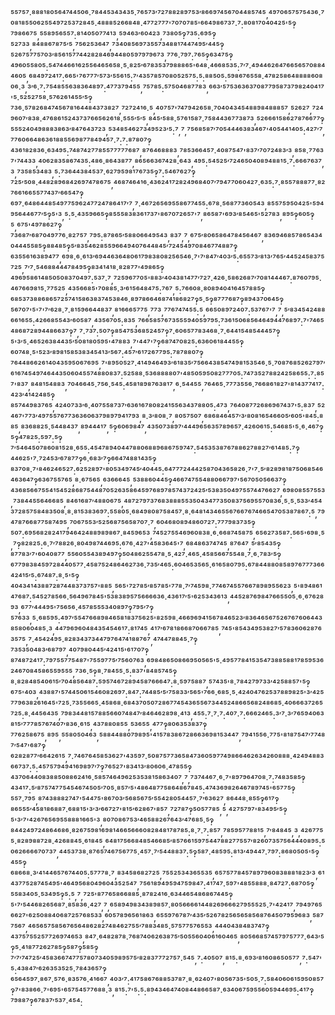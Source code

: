 ⁵⁵⁷⁵⁷·⁸⁸⁸¹⁸⁰⁵⁶⁴⁷⁴⁴⁵⁰⁶·⁷⁸⁴⁴⁵³⁴³⁴³⁵·⁷⁶⁵⁷³′⁷²⁷⁸⁸²⁸⁹⁷⁵³′⁸⁶⁶⁹⁷⁴⁵⁶⁷⁰⁴⁴⁸⁵⁷⁴⁵,⁴⁹⁷⁰⁶⁵⁷⁵⁷⁵⁴³⁶·⁷⁰⁸¹⁸⁵⁵⁰⁶²⁵⁵⁴⁹⁷²⁵³⁷²⁸⁴⁵·⁴⁸⁸⁸⁵²⁶⁶⁸⁴⁸·⁴⁷⁷²⁷⁷⁷'⁷⁰⁷⁰⁷⁸⁵'⁶⁶⁴⁹⁸⁶⁷³⁷·⁷:⁸⁰⁸¹⁷⁰⁴⁰⁴²⁵'⁵‽⁷⁹⁸⁶⁶⁷⁵,⁵⁵⁸⁹⁵⁶⁵⁵⁷:⁸¹⁴⁰⁵⁰⁷⁷⁴¹³,⁵⁹⁴⁶³′⁶⁰⁴²³,⁷³⁸⁰⁵‽⁷³⁵:⁶⁹⁵‽⁵²⁷³³,⁸⁴⁸⁸⁶⁷⁸⁷⁵′⁵,⁷⁵⁶²⁵³⁶⁴⁷,⁷³⁴⁰⁸⁵⁶⁹⁷³⁵⁵⁷³⁴⁸⁸¹⁷⁴⁴⁷⁴⁹⁵′⁴⁴⁵‽⁵²⁶⁷⁵⁷⁷⁵⁷⁰³′⁸⁵⁶¹⁵⁷⁷⁴⁴²⁸²⁸⁴⁶⁹⁴⁴⁸⁰⁵⁹⁷⁹⁷⁹⁶⁷³,⁷⁷⁶·⁷⁹⁷:⁷⁶⁵‽⁶³⁴⁷⁵‽⁴⁹⁶⁰⁵⁵⁸⁰⁵:⁵⁴⁷⁴⁴⁶⁶¹⁶²⁵⁵⁶⁴⁶⁵⁶⁵⁸·⁵·⁸²⁵′⁶⁷⁸³⁵³⁷⁹⁸⁸⁸⁶⁵'⁶⁴⁸·⁴⁶⁶⁸⁵³⁵:⁷′⁷·⁴⁹⁴⁴⁶²⁶⁴⁷⁶⁶⁵⁶⁵⁷⁰⁸⁸⁴⁴⁶⁰⁵,⁶⁸⁴⁹⁷²⁴¹⁷:⁶⁶⁵'⁷⁶⁷⁷⁷′⁵⁷³′⁵⁵⁶¹⁵:⁷′⁴³⁵⁷⁸⁵⁷⁰⁸⁰⁵²⁵⁷⁵:⁵:⁸⁸⁵⁰⁵:⁵⁹⁸⁶⁷⁶⁵⁵⁸·⁴⁷⁸²⁵⁸⁶⁴⁸⁸⁸⁸⁶⁰⁸⁰⁶·³,³′⁶·⁷:⁷⁵⁴⁸⁵⁵⁶³⁸³⁶⁴⁸⁹⁷:⁴⁷⁷³⁷⁹⁴⁵⁵,⁷⁵⁷⁸⁵:⁵⁷⁵⁰⁴⁶⁸⁷⁷⁸³,⁶⁶³′⁵⁷⁵³⁶³⁶³⁷⁰⁸⁷⁷⁹⁵⁸⁷³⁷⁹⁸²⁴⁰⁴¹⁷'⁵·⁵²⁵²⁷⁵⁸·⁵⁷⁶²⁶¹⁴⁵⁵′⁵‽⁷³⁶·⁵⁷⁸²⁶⁸⁴⁷⁴⁵⁶⁷⁸¹⁶⁴⁴⁸⁴³⁷³⁸²⁷,⁷²⁷²⁴¹⁶·⁵,⁴⁰⁷⁵⁷'⁷⁴⁷⁹⁴²⁶⁵⁸·⁷⁰⁴⁰⁴³⁴⁵⁴⁸⁸⁹⁸⁴⁸⁸⁸⁵⁷,⁵²⁶²⁷,⁷²⁴⁹⁶⁰⁷′⁸³⁸·⁴⁷⁶⁸⁶¹⁵²⁴³⁷³⁷⁶⁶⁵⁶²⁶¹⁸·⁵⁵⁵′⁵′⁵,⁸⁴⁵′⁵⁸⁸·⁵⁷⁶¹⁵⁸⁷·⁷⁵⁸⁴⁴³⁶⁷⁷³⁸⁷³,⁵²⁶⁶⁶¹⁵⁸⁶²⁷⁸⁷⁶⁶⁷⁷‽⁵⁵⁵²⁴⁰⁴⁹⁸⁸⁸³⁸⁶³′⁸⁴⁷⁶⁴³⁷²³,⁵³⁴⁸⁵⁴⁶²⁷³⁴⁹⁵²³′⁵:⁷,⁷,⁷⁵⁶⁸⁵⁸⁷′⁷⁰⁵⁴⁴⁴⁶³⁸³⁴⁶⁷'⁴⁰⁵⁴⁴¹⁴⁰⁵:⁴²⁷′⁷,⁷⁷⁶⁰⁶⁶⁴⁸⁶³⁶¹⁸⁸⁵⁵⁶⁹⁸⁷⁷⁸⁴⁹⁴⁵⁷·⁷:⁷:⁸⁷⁸⁰⁷‽⁴³⁶¹⁸²⁸³⁶·⁶³⁴⁹⁵:⁷⁴⁸⁷⁴²⁷⁷⁸⁵⁵⁷⁷⁷⁷⁷⁶⁸⁷,⁸⁷⁶⁴⁶⁸⁸⁸³,⁷⁸⁵³⁶⁶⁴⁵⁷·⁴⁰⁸⁷⁵⁴⁷'⁸³⁷′⁷⁰⁷²⁴⁸³′³,⁸⁵⁸·⁷⁷⁶³⁷'⁷⁴⁴³³,⁴⁰⁶²⁸³⁵⁸⁶⁷⁴³⁵:⁴⁸⁶·⁸⁶⁴³⁸⁷⁷,⁸⁶⁵⁶⁶³⁶⁷⁴²⁸·⁶⁴³,⁴⁹⁵:⁵⁴⁵²⁵′⁷²⁴⁶⁵⁰⁴⁰⁸⁹⁴⁸⁸¹⁵·⁷:⁶⁶⁶⁷⁶³⁷,³,⁷³⁵⁸⁵³⁴⁸³,⁵:⁷³⁶⁴⁴³⁸⁴⁵³⁷·⁶²⁷⁹⁵⁹⁸¹⁷⁶⁷³⁵‽⁷:⁵⁴⁶⁷⁶²⁷‽⁷²⁵′⁵⁰⁸·⁴⁴⁸²⁸⁹⁶⁸⁴²⁶⁹⁷⁴⁷⁸⁶⁷⁵,⁴⁶⁸⁷⁴⁶⁴¹⁶·⁴³⁶²⁴¹⁷²⁸²⁴⁹⁶⁸⁴⁰⁷′⁷⁹⁴⁷⁷⁰⁶⁰⁴²⁷·⁶³⁵:⁷·⁸⁵⁵⁷⁸⁸⁸⁷⁷·⁸²⁷⁶⁶¹⁶⁶⁵⁵⁷⁷⁴³⁷′⁶⁶⁵⁴⁷‽⁶⁹⁷·⁶⁴⁸⁶⁴⁴⁸⁵⁴⁹⁷⁷⁵⁹⁶²⁴⁷⁷²⁴⁷⁸⁶⁴¹⁷′⁷,⁷·⁴⁶⁷²⁶⁵⁶⁹⁵⁵⁸⁶⁷⁷⁴⁵⁵:⁶⁷⁸·⁵⁶⁸⁷⁷³⁶⁰⁵⁴³,⁸⁵⁵⁷⁵⁹⁵⁰⁴²⁵'⁵⁹⁴⁹⁵⁶⁴⁴⁶⁷⁷′⁵‽⁵'³,⁵:⁵·⁴³⁵⁹⁶⁶⁵‽⁸⁵⁵⁵⁸³⁸³⁶¹⁷³⁷'⁸⁶⁷⁰⁷²⁶⁵⁷'⁷,⁸⁶⁵⁸⁷'⁶⁹³′⁸⁵⁴⁶⁵'⁵²⁷⁸³,⁸⁹⁵‽⁶⁰⁵‽⁵,⁶⁷⁵'⁴⁹⁷⁸⁶²⁷‽⁷³⁶⁸⁷′⁶⁸⁷⁰⁴⁹⁷⁷⁶·⁸²⁷⁵⁷,⁷⁹⁵:⁸⁷⁸⁶⁵′⁵⁸⁸⁰⁶⁶⁴⁹⁵⁴³,⁸³⁷,⁷,⁶⁷⁵′⁸⁰⁶⁵⁸⁶⁴⁷⁸⁴⁵⁶⁴⁶⁷,⁸³⁶⁹⁴⁶⁸⁵⁷⁸⁶⁵⁴³⁴⁰⁴⁴⁴⁵⁵⁸⁵‽⁸⁸⁴⁸⁵‽⁵′⁸³⁵⁴⁶²⁸⁵⁵⁹⁶⁶⁴⁹⁴⁰⁷⁶⁴⁴⁸⁴⁵′⁷²⁴⁵⁴⁹⁷⁰⁸⁴⁶⁷⁷⁴⁸⁸⁷‽⁶³⁵⁵⁶¹⁶³⁸⁹⁴⁷⁷,⁶⁹⁸·⁶·⁶¹³′⁶⁹⁴⁴⁶³⁶⁴⁸⁰⁶¹⁷⁹⁸³⁸⁰⁸²⁵⁶⁵⁴⁶·⁷'⁷′⁸⁴⁷′⁴⁰³′⁵:⁶⁵⁵⁷³′⁸¹³′⁷⁶⁵′⁴⁴⁵²⁴⁵⁸³⁷⁵⁷²⁵,⁷′⁷·⁵⁴⁶⁸⁸⁴⁴⁴⁷⁸⁴⁹⁵‽⁸³⁴¹⁴¹⁸·⁸²⁸⁷⁷'⁴⁹⁸⁶⁵‽⁴⁹⁶⁹⁵⁸⁶¹⁴⁸⁵⁰⁵⁰⁸³⁷⁰⁴⁹⁷:⁵³⁷·⁷,⁷²⁵⁹⁶⁷⁷⁰⁵'⁸⁸³′⁴⁰⁴³⁸¹⁴⁷⁷′⁷²⁷·⁴²⁶·⁵⁸⁶²⁶⁸⁷′⁷⁰⁸¹⁴⁴⁴⁶⁷:⁸⁷⁶⁰⁷⁹⁵·⁴⁶⁷⁶⁶⁹⁸¹⁵·⁷⁷⁵²⁵,⁴³⁵⁶⁶⁸⁵'⁷⁰⁸⁸⁵·³′⁶¹⁵⁶⁴⁸⁴⁷⁵:⁷⁶⁷,⁵:⁷⁶⁶⁰⁸·⁸⁰⁸⁹⁴⁰⁴¹⁶⁴⁵⁷⁸⁸⁵‽⁶⁸⁵³⁷³⁸⁸⁶⁸⁶⁵⁷²⁵⁷⁴¹⁵⁸⁶³⁸³⁷⁴⁵³⁸⁴⁶·⁸⁹⁷⁸⁶⁶⁴⁶⁸⁷⁴¹⁸⁶⁸²⁷‽⁵·⁵‽⁸⁷⁷⁷⁶⁸⁷‽⁸⁹⁴³⁷⁰⁶⁴⁵‽⁵⁶⁷⁰⁷'⁵'⁷'⁷′⁶²⁸·⁷·⁸¹⁵⁹⁶⁶⁴⁴⁸³⁷,⁸¹⁶⁶⁶⁵⁷⁷⁵,⁷⁷³,⁷⁷⁶⁷⁴⁷⁴⁵⁵:⁵,⁶⁶⁵⁰⁸⁹⁷²⁴⁰⁷:⁵³⁷⁶⁷'⁷,⁷,⁵′⁸³⁴⁵⁴²⁴⁸⁸⁶⁶¹⁶⁵⁵:⁴²⁶⁶⁸⁵⁵⁴³′⁶⁰⁵⁸⁷,⁴³⁵⁶⁷⁰⁵:⁸³⁵,⁷⁶⁶⁵⁸⁵⁷⁶⁷³⁵⁵⁵⁹⁴⁰⁵⁹⁷⁹⁵:⁷³⁶¹⁵⁰⁶⁸⁵⁶⁴⁶⁴⁹⁴⁴⁷⁶⁸⁹⁷:⁷'⁷⁴⁶⁵⁴⁸⁶⁸⁷²⁸⁹⁴⁴⁸⁶⁶³⁷‽⁷,⁷·⁷³⁷:⁵⁰⁷‽⁸⁵⁴⁷⁵³⁶⁸⁵²⁴⁵⁷‽⁷·⁶⁰⁶⁵⁷⁷⁸³⁴⁶⁸·⁷·⁶⁴⁴¹⁵⁴⁸⁵⁴⁴⁴⁵⁷‽⁵'³′⁵·⁴⁶⁵²⁶³⁸⁴⁴³⁵′⁵⁰⁸¹⁸⁰⁵⁹⁵'⁴⁷⁸⁸³,⁷'⁴⁴⁷'⁷‽⁶⁸⁷⁴⁷⁰⁸²⁵:⁶³⁶⁰⁶¹⁸⁴⁴⁵⁵‽⁶⁰⁷⁴⁸·⁵'⁵²³′⁸⁹⁸¹⁵⁸⁵³⁸³⁴⁵⁴¹³′⁵⁶⁷:⁴⁵⁷′⁶¹⁷²⁶⁷⁷⁹⁵:⁷⁸⁷⁸⁸⁰⁷‽⁷⁶⁴⁴⁸⁶⁶²⁶¹⁴⁰⁴³⁵⁹⁵⁰⁶⁷⁶⁹⁵,⁷'⁸⁹⁵⁰⁵²⁷·⁴¹⁴⁹⁴⁶⁴⁹³′⁶¹⁸³⁵′⁷⁵⁶⁶⁴³⁸⁵⁴⁷⁴⁹⁸¹⁵³⁵⁴⁶·⁵·⁷⁰⁸⁷⁶⁸⁵²⁶²⁷⁹⁷′⁶¹⁶⁷⁴⁵⁴⁹⁷⁴⁶⁴⁴³⁵⁰⁶⁰⁴⁵⁵⁷⁴⁸⁸⁰⁸³⁷:⁵²⁵⁸⁸·⁵³⁶⁸⁸⁸⁸⁰⁷'⁴⁸⁵⁰⁵⁹⁵⁰⁸²⁷⁷⁷⁰⁵:⁷⁴⁷³⁵²⁷⁸⁸²⁴²⁵⁸⁶⁵⁵:⁷:⁸⁵⁷'⁸³⁷,⁸⁴⁸¹⁵⁴⁸⁸³,⁷⁰⁴⁶⁶⁴⁵·⁷⁵⁶·⁵⁴⁵:⁴⁵⁸¹⁸⁹⁸⁷⁶³⁸¹⁷,⁶·⁵⁴⁴⁵⁵,⁷⁶⁴⁶⁵·⁷⁷⁷³⁵⁵⁶·⁷⁶⁶⁸⁶¹⁸²⁷'⁸¹⁴³⁷⁷⁴¹⁷:⁴²³′⁴¹⁴²⁴⁸⁵‽⁸⁵⁷⁴⁴⁹⁸³⁷⁶⁵,⁴²⁴⁰⁷³³′⁶·⁴⁰⁷⁵⁵⁸⁷³⁷′⁶³⁶¹⁶⁷⁸⁰⁸²⁴¹⁵⁵⁶³⁴³⁷⁸⁸⁰⁵:⁴⁷³,⁷⁶⁴⁰⁸⁷⁷²⁶⁸⁶⁹⁶⁷⁴³⁷'⁵:⁸³⁷,⁵²⁴⁶⁷'⁷⁷³′⁴⁹⁷⁵⁵⁷⁶⁷⁷³⁶³⁶⁰⁶³⁷⁹⁸⁹⁷⁹⁴¹⁷⁹³,⁸·³′⁸⁰⁸·⁷,⁸⁰⁵⁷⁵⁰⁷,⁶⁸⁶⁸⁴⁶⁴⁵⁷′³′⁸⁰⁸¹⁶⁵⁴⁶⁶⁰⁵′⁶⁰⁵'⁸⁴⁵:⁸⁸⁵,⁸³⁶⁸⁸²⁵·⁵⁴⁴⁸⁴³⁷,⁸⁹⁴⁴⁴¹⁷,⁵‽⁶⁰⁶⁹⁸⁴⁷,⁴³⁵⁰⁷³⁸⁹⁷′⁴⁴⁴⁹⁶⁵⁶³⁵⁷⁸⁹⁶⁵⁷·⁴²⁶⁰⁶¹⁵:⁵⁴⁶⁸⁵'⁵·⁶·⁴⁶⁷‽⁵‽⁴⁷⁸²⁵:⁵⁹⁷:⁵‽⁷′⁵⁴⁶⁴⁵⁰⁷⁸⁶⁰⁸¹⁵²⁸·⁶⁵⁵:⁴⁵⁴⁷⁸⁹⁴⁰⁴⁴⁷⁸⁸⁰⁶⁸⁸⁹⁶⁸⁶⁷⁵⁹⁷⁴⁷:⁵⁴⁵³⁵³⁸⁷⁶⁷⁸⁸⁶²⁷⁸⁸²⁷′⁶¹⁴⁸⁵:⁷‽⁴⁴⁶²⁵'⁷·⁷²⁴⁵³′⁶⁷⁸⁷⁷‽⁶·⁶⁸³′⁷‽⁶⁶⁴⁷⁴⁸⁸¹⁴³⁵‽⁸³⁷⁰⁸·⁷'⁸⁴⁶²⁴⁶⁵²⁷:⁶²⁵²⁸⁹⁷'⁸⁰⁵³⁴⁹⁷⁴⁵′⁴⁰⁴⁴⁵:⁶⁴⁷⁷⁷²⁴⁴⁴²⁵⁸⁷⁰⁴³⁶⁵⁸²⁶·⁷'⁷·⁵′⁸²⁸⁹⁸¹⁸⁷⁵⁰⁶⁸⁵⁴⁶⁴⁶³⁶⁴⁷‽⁶³⁶⁷⁵⁵⁷⁶⁵,⁸·⁶⁷⁵⁶⁵,⁶³⁶⁶⁶⁴⁵,⁵³⁸⁸⁶⁰⁴⁴⁵‽⁴⁶⁶⁷⁴⁷⁵⁵⁴⁸⁸⁰⁶⁶⁷⁹⁷'⁵⁶⁷⁰⁵⁰⁵⁶⁶³⁷‽⁴³⁶⁸⁵⁶⁶⁷⁵⁵⁴¹⁵⁴⁵²⁸⁶⁸⁷⁵⁴⁴⁸⁷⁰⁵²⁶³⁵⁸⁶⁴⁵⁹⁷⁶⁸⁹⁷⁸⁵⁷⁴³⁷²⁴²⁵′⁵³⁸³⁵⁰⁴⁹⁷⁵⁵⁷⁴⁴⁷⁶⁶²⁷,⁶⁹⁸⁰⁸⁵⁵⁷⁵⁵³,⁷³⁸⁴⁴⁵⁵⁶⁴⁶⁶⁸⁵,⁸⁴⁶¹⁶⁸⁷′⁴⁸⁸⁰⁶⁷⁵,⁴⁸⁷²⁷⁹⁷³⁷⁶⁸³⁸⁸⁸⁵⁵³⁵⁰⁴³⁴⁷⁷³⁵⁰⁸³⁷⁵⁶⁹⁵⁵⁷⁰⁸³⁶·⁵·⁵·⁵³³′⁴⁵⁴³⁷²⁸⁵⁷⁵⁸⁴⁸³⁵⁰⁸·⁸·⁸¹⁵³⁸³⁶⁹⁷:⁵⁵⁸⁰⁵·⁶⁸⁴⁹⁸⁰⁸⁷⁵⁸⁴⁵⁷·⁸·⁶⁴⁸¹⁴³⁴⁶⁵⁵⁶⁷⁶⁶⁷⁶⁷⁴⁶⁶⁵⁴⁷⁰⁵³⁸⁷⁸⁶⁷:⁵,⁷⁹⁴⁷⁸⁷⁶⁶⁸⁷⁷⁵⁸⁷⁴⁹⁵,⁷⁰⁶⁷⁵⁵³′⁵²⁵⁶⁸⁷⁵⁶⁵⁸⁷⁰⁷·⁷,⁶⁰⁴⁶⁸⁰⁸⁹⁴⁸⁶⁰⁷²⁷:⁷⁷⁷⁹⁸³⁷³⁵‽⁵⁰⁷:⁶⁹⁵⁶⁸²⁸²⁴¹⁷⁹⁴⁶⁴²⁴⁸⁸⁹⁸⁹⁸⁶⁷·⁸⁴⁵⁹⁶⁵³,⁷⁴⁵²⁷⁵⁵⁴⁶⁹⁶⁰⁸³⁸·⁶·⁶⁶⁸⁷⁴⁵⁸⁷⁵,⁶⁵⁶²⁷³⁵⁸⁷:⁵⁶⁵'⁶⁹⁸·⁵,⁷‽⁸²⁸²⁵:⁶·⁷′⁷⁸⁸²⁶·⁸⁰⁴⁹⁸⁷⁴⁴⁶⁹⁵:⁶⁷⁶·⁴²⁷'⁴⁵⁸³⁶⁴⁵'⁷,⁶⁸⁴⁸⁶³⁷⁴⁷⁴⁵,⁸⁷⁶⁴⁷,⁵′⁸⁵⁴³⁵‽⁸⁷⁷⁸³′⁷'⁶⁰⁴⁰⁸⁷⁷,⁵⁵⁶⁰⁵⁵⁴³⁸⁹⁴⁹⁷‽⁵⁰⁴⁸⁶²⁵⁵⁴⁷⁸·⁵·⁴²⁷·⁴⁶⁵·⁴⁵⁸⁵⁶⁶⁷⁵⁵⁴⁸·⁷·⁶·⁷⁸³′⁵‽⁶⁷⁷⁹⁸³⁸⁴⁵⁹⁷²⁸⁴⁴⁰⁵⁷⁷·⁴⁵⁸⁷⁵²⁴⁸⁶⁴⁶²⁷³⁶·⁷³⁵′⁴⁶⁵:⁶⁰⁴⁶⁵³⁵⁶⁵·⁶¹⁶⁵⁸⁰⁷⁹⁵:⁶⁷⁸⁴⁴⁸⁸⁰⁸⁵⁸⁹⁷⁶⁷⁷⁷³⁶⁶⁴²⁴¹⁵′⁵:⁶⁷⁴⁸⁷:⁸·⁵'⁵‽⁴⁰⁴³⁴¹⁴³⁸⁸⁷²⁸⁷⁴⁴⁸³⁷³⁷⁵⁷'⁸⁸⁵,⁵⁶⁵'⁷²⁷⁸⁵′⁸⁵⁷⁸⁵'⁷⁷⁸·⁷′⁷⁴⁵⁹⁸·⁷⁷⁴⁶⁷⁴⁵⁵⁷⁶⁶⁷⁸⁹⁸⁹⁵⁵⁶²³,⁵'⁸⁹⁴⁸⁶¹⁴⁷⁶⁸⁷:⁵⁴⁵²⁷⁸⁵⁶⁶·⁵⁶⁴⁹⁶⁷⁸⁴⁵'⁵³⁸³⁸⁹⁵⁷⁵⁶⁶⁶⁶³⁶·⁴³⁶¹⁷′⁵'⁶²⁵³⁴³⁶¹³,⁴⁴⁵²⁸⁷⁶⁹⁸⁴⁷⁶⁶⁵⁵⁰⁵·⁶·⁶⁷⁶²⁸⁹³,⁶⁷⁷′⁴⁴⁴⁹⁵'⁷⁵⁶⁵⁶·⁴⁵⁷⁸⁵⁵⁵³⁴⁰⁸⁹⁷‽⁷⁹⁵′⁷‽⁵⁷⁶³³,⁵·⁶⁸⁵⁹⁵:⁴⁹⁷′⁵⁵⁴⁷⁶⁶⁸⁹⁸⁴⁶⁵⁸¹⁸³⁷⁵⁶²⁵'⁸²⁵⁹⁸·⁴⁶⁶⁹⁶⁹⁴¹⁵⁶⁷⁸⁴⁶⁵²³′⁸³⁶⁴⁶⁵⁶⁷⁵²⁶⁷⁶⁷⁶⁰⁶⁴⁴³⁸⁵⁸⁰⁶⁰⁴⁸⁵·³,⁴⁴⁷⁹⁶⁹⁶⁰⁴⁸⁴³⁵⁴⁵⁴⁶¹⁷:⁸¹⁷⁴⁵,⁴¹⁷′⁶⁷⁸¹⁸⁶⁶⁸⁷⁰⁶⁶⁷⁸⁵,⁷⁴⁵'⁸⁵⁴³⁴⁹⁵³⁸²⁷′⁵⁷⁸³⁶⁰⁶²⁸⁷⁶³⁵⁷⁵,⁷·⁴⁵⁴²⁴⁹⁵·⁸²⁸³⁴³⁷³⁴⁴⁷⁹⁷⁶⁴⁷⁴¹⁸⁸⁷⁶⁷,⁴⁷⁴⁴⁷⁸⁸⁴⁵·⁷‽⁷³⁵³⁵⁰⁴⁸³′⁶⁸⁷⁹⁷,⁴⁰⁷⁹⁸⁰⁴⁴⁵′⁴²⁴¹⁵'⁶¹⁷⁰⁷‽⁸⁷⁴⁸⁷²⁴¹⁷:⁷⁹⁷⁵⁵⁷⁷⁵⁴⁸⁷'⁷⁵⁵⁹⁷⁷⁵′⁷⁵⁶⁰⁷⁶³,⁶⁹⁸⁴⁸⁶⁵⁰⁸⁶⁶⁹⁵⁰⁵⁶⁵'⁵·⁴⁹⁵⁷⁷⁸⁴¹⁵³⁵⁴⁷³⁸⁸⁵⁸⁸¹⁷⁸⁵⁹⁵³⁶²⁴⁶⁷⁰⁸⁴⁵⁸⁶⁵⁵⁹⁵⁵⁵,⁷³⁶·⁵‽⁸·⁷⁸⁴⁵⁵·⁵:⁸³⁷'⁸⁴⁸⁵⁷⁴⁵‽⁸·⁸²⁸⁴⁸⁵⁴⁰⁶¹⁵′⁷⁰⁴⁸⁵⁶⁴⁸⁷:⁵⁹⁵⁷⁴⁶⁷²⁸⁹⁴⁵⁸⁷⁶⁶⁶⁴⁷:⁸·⁵⁹⁷⁵⁸⁸⁷,⁵⁷⁴³⁵'⁸·⁷⁸⁴²⁷⁹⁷³³′⁴²⁵⁸⁸⁵⁷'⁵‽⁶⁷⁵'⁴⁰³,⁴³⁸⁸⁷'⁵⁷⁴⁴⁵⁰⁶¹⁵⁴⁶⁰⁸²⁶⁹⁷:⁸⁴⁷:⁷⁴⁴⁸⁵′⁵′⁷⁵⁸³³′⁵⁶⁵'⁷⁶⁶·⁶⁸⁵·⁵·⁴²⁴⁰⁴⁷⁶²⁵³⁷⁸⁸⁹⁸²⁵'³′⁴²⁵⁷⁷⁹⁶³⁸²⁶¹⁶⁴⁵'⁷²⁵·⁷³⁵⁵⁶⁶⁵·⁴⁵⁸⁶⁸·⁶⁸⁴³⁷⁰⁵⁰⁷²⁸⁶⁷⁷⁴⁵⁴³⁶⁵⁵⁶⁷³⁴⁴⁵²⁴⁸⁶⁶⁵⁶⁸²⁴⁸⁶⁸⁵·⁴⁰⁶⁶⁶³⁷²⁶⁵⁷²⁵:⁸·⁴⁴⁵⁶⁴³⁵,⁷⁹⁸³⁴⁴⁸¹⁵⁷⁸⁸⁵⁶⁶⁰⁷⁴⁸⁴⁷′⁸⁴⁶⁴⁶²⁸⁹⁸·⁴¹³,⁴⁵⁵:⁷·⁷·⁷:⁴⁰⁷·⁷:⁶⁶⁶²⁴⁶⁵:³′⁷·³′⁷⁶⁵⁹⁴⁰⁶³⁸¹⁵′⁷⁷⁷⁸⁵⁷⁶⁷⁴⁰⁷′⁸³⁶·⁶¹⁵,⁴³⁷⁸⁸⁰⁸⁵⁵,⁵³⁶⁵⁵,⁴⁷⁷‽⁸⁰⁶³⁵³⁸³⁷‽⁷⁷⁶²⁵⁸⁶⁷⁵,⁸⁹⁵,⁵⁵⁸⁰⁵⁰⁴⁶³,⁵⁸⁸⁴⁴⁸⁸⁰⁷⁹⁸⁹⁵'⁴¹⁵⁷⁸³⁸⁶⁷²⁸⁶⁶³⁶⁹⁸¹⁵³⁴⁴⁷,⁷⁹⁴¹⁵⁵⁶·⁷⁷⁵'⁸¹⁸⁷⁵⁴⁷′⁷⁷⁴⁸⁷′⁵⁴⁷'⁶⁸⁷‽⁶²⁸²⁸⁷⁷′⁶⁶⁴²⁶¹⁵,⁷·⁷⁴⁶⁷⁶⁴⁵⁸⁵³⁶²⁷'⁴³⁵⁹⁷·⁵⁰⁸⁷⁵⁷⁷³⁶⁵⁸⁴⁷³⁶⁰⁵⁹⁷⁷⁴⁹⁸⁶⁶⁴⁶²⁶³⁴²⁶⁰⁸⁸⁸·⁴²⁴⁹⁴⁸⁸³⁶⁶⁷³⁷:⁵:⁴⁵⁷⁵⁷⁹⁴⁹⁴¹⁶⁹⁸⁹⁷′⁷‽⁷⁶⁵²⁷'⁸³⁴¹³′⁸⁰⁶⁰⁶·⁴⁷⁸⁵⁵‽⁴³⁷⁰⁶⁴⁴⁰⁸³⁸⁸⁵⁰⁸⁸⁶²⁴¹⁶·⁵⁸⁵⁷⁴⁶⁴⁹⁶²⁵³⁵³⁸¹⁵⁸⁶³⁴⁰⁷,⁷,⁷³⁷⁴⁴⁶⁷·⁶·⁷'⁸⁹⁷⁹⁶⁴⁷⁰⁸·⁷:⁷⁴⁸³⁵⁸⁵‽⁴³⁴¹⁷:⁵′⁸⁷⁵⁷⁴⁷⁷⁵⁴⁵⁴⁶⁷⁴⁵⁰⁵′⁷⁰⁵·⁸⁵⁷′⁵'⁴⁸⁶⁴⁸⁷⁷⁵⁸⁶⁴⁸⁶⁷⁸⁴⁵:⁴⁷⁴³⁶⁹⁸²⁶⁴⁶⁷⁸⁹⁷⁴⁵'⁶⁵⁷⁷⁵‽⁵⁵⁷·⁷⁹⁵,⁸⁷⁴³⁸⁸⁸²⁷⁴⁷'⁵⁴⁴⁷⁵'⁸⁶⁷⁰³′⁵⁶⁸⁵⁶⁷⁵′⁵⁵⁴²⁸⁰⁵⁴⁴⁵⁷·⁷′⁶³⁶²⁷,⁸⁶⁴⁴⁸·⁸⁵⁵‽⁶¹⁷‽⁸⁶⁵⁵⁵′⁴⁵⁸¹⁸⁶⁸⁸⁷·⁶⁸⁸¹⁵'³′³′⁶⁶⁷²⁷'⁸¹⁵′⁶²⁸⁶⁷'⁸⁵⁷,⁷²⁷⁸⁷‽⁵⁰⁵⁷⁷⁸⁵,⁵,⁴²⁷⁵⁷⁹⁷'⁸³⁴⁹⁵′⁵‽⁵'³′⁷'⁴²⁶⁷⁶⁵⁶⁹⁵⁵⁸⁸⁸¹⁶⁶⁵'³,⁸⁰⁷⁰⁸⁶⁷⁵³′⁴⁶⁵⁸⁸²⁶⁷⁶⁴³′⁴⁷⁶⁸⁵·⁵‽⁸⁴⁴²⁴⁹⁷²⁴⁸⁶⁴⁶⁸⁶·⁸²⁶⁷⁵⁹⁸¹⁶⁹⁸¹⁴⁶⁶⁵⁶⁶⁶⁰⁸²⁸⁴⁸¹⁷⁸⁷⁸⁵:⁸·⁷·⁷:⁸⁵⁷,⁷⁸⁵⁹⁵⁷⁷⁸⁸¹⁵,⁷′⁸⁴⁸⁴⁵,³,⁴²⁶⁷⁷⁵⁵·⁸²⁸⁹⁸⁸⁷²⁸·⁴²⁶⁸⁸⁴⁵·⁶¹⁸⁴⁵,⁶⁴⁸¹⁷⁵⁶⁶⁸⁴⁸⁵⁴⁶⁶⁸⁵′⁸⁵⁷⁶⁶¹⁵⁹⁷⁵⁴⁴⁷⁸⁸²⁷⁷⁵⁵⁷′⁸²⁶⁰⁷³⁵⁷⁵⁶⁴⁴⁴⁰⁸⁹⁵:⁵⁰⁶²⁶⁶⁶⁶⁷⁰⁷³⁷,⁴⁴⁵³⁷³⁸·⁸⁷⁶⁵⁷⁴⁶⁷⁵⁶⁷⁷⁵·⁴⁵⁷·⁷′⁵⁴⁴⁸⁸³⁷:⁵‽⁵⁸⁷·⁴⁸⁵⁹⁵:⁸¹³′⁴⁹⁴⁴⁷·⁷⁹⁷:⁸⁶⁸⁰⁵⁰⁵'⁵‽⁴⁵⁵‽⁶⁸⁶⁶⁸·³′⁴¹⁴⁴⁶⁵⁷⁶⁷⁴⁴⁰⁵:⁵⁷⁷⁷⁸·⁷,⁸³⁴⁵⁸⁶⁸²⁷²⁵,⁷⁵⁵²⁵³⁴³⁶⁵⁵³⁵,⁶⁵⁷⁵⁷⁷⁸⁴⁵⁷⁸⁹⁷⁹⁶⁰⁸³⁸⁸⁸¹⁸²³′³,⁶¹⁴³⁷⁷⁵²⁸⁷⁴⁵⁴⁹⁵'⁴⁶⁴⁹⁵⁶⁸⁰⁴⁹⁶⁰⁴³⁵²⁵⁴⁷,⁷⁵⁶¹⁸⁹⁴⁹⁵⁹⁴⁷⁵⁹⁸⁴⁷:⁴¹⁷⁴⁷·⁵⁹⁷'⁴⁸⁵⁵⁸⁸⁸·⁸⁴⁷²⁷:⁶⁸⁷⁰⁵‽⁵⁵⁸³⁴⁰⁵·⁵³⁴⁹⁵‽⁵:⁵,⁷,⁷²⁵'⁸⁷⁷⁶⁵⁸⁶⁶⁸⁸⁵·⁸⁷⁸²⁴¹⁶·⁶³⁴⁴⁶⁵⁴⁸⁶⁸⁶⁷⁴⁴⁵‽⁵'⁷′⁵⁴⁴⁶⁸²⁶⁵⁶⁸⁷·⁸⁵⁸³⁶·⁴²⁷,⁷,⁶⁵⁸⁹⁴⁹⁸³⁴³⁸⁹⁸⁵⁷·⁸⁰⁵⁶⁶⁶⁶¹⁴⁴⁸²⁶⁹⁶⁶⁶²⁷⁹⁵⁵⁵²⁵·⁷'⁴²⁴¹⁷,⁷⁹⁴⁹⁷⁶⁵⁶⁶²⁷'⁶²⁵⁰⁸⁸⁴⁰⁶⁸⁷²⁵⁷⁶⁸⁵³³,⁶⁰⁵⁷⁸⁹⁶⁵⁶¹⁸⁶³,⁶⁵⁵⁹⁷⁶⁷⁸⁷′⁴³⁵′⁵²⁶⁷⁸²⁵⁶⁵⁶⁵⁸⁵⁶⁸⁷⁶⁴⁵⁰⁷⁹⁵⁹⁶⁸³,⁵⁸⁷⁷⁵⁶⁷,⁴⁶⁵⁶⁵⁷⁵⁸⁵⁶⁷⁶⁵⁶⁴⁸⁶²⁸²⁷⁴⁸⁴⁶²⁷⁵⁵′⁷⁸⁸³⁴⁸⁵·⁵⁷⁵⁷⁷⁵⁷⁶⁵⁵³,⁴⁴⁴⁰⁴³⁸⁴⁸³⁷⁴⁷‽⁴³⁷⁵⁷⁵⁵²⁵⁷⁷²⁶⁹⁷⁴⁶⁵³,⁸⁴⁷·⁶⁴⁸²⁸⁷⁸·⁷⁶⁸⁷⁴⁰⁶²⁶³⁸⁷⁵′⁵⁰⁵⁵⁶⁰⁴⁰⁶¹⁶⁰⁴⁶⁵,⁸⁰⁵⁶⁶⁸⁵⁷⁴⁵⁷⁹⁷⁵⁷⁷⁷·⁶⁴³′⁵‽⁵·⁴¹⁸⁷⁷²⁶²⁷⁸⁵‽⁵⁸⁷‽⁵⁸⁵‽⁷′⁷′⁷⁴⁷²⁵′⁴⁵⁸³⁶⁶⁷⁴⁷⁷⁵⁷⁸⁰⁷³⁴⁰⁵⁹⁸⁹⁵⁷⁵′⁸²⁸³⁷⁷⁷²⁷⁵⁷·⁵⁴⁵,⁷:⁴⁰⁵⁰⁷,⁸¹⁵:⁸·⁶⁹³′⁸¹⁶⁰⁸⁶⁵⁰⁵⁷⁷,⁷:⁵⁴⁷'⁵:⁴³⁸⁴⁷′⁶²⁶³⁵³⁵²⁵·⁷⁸⁴³⁶⁵⁷‽⁶⁵⁶⁴⁵⁹⁷·⁸⁶⁷·⁵⁷⁶·⁸³⁵⁷⁶·⁴¹⁶⁶⁷,⁴⁰³′⁷:⁴¹⁷⁵⁸⁶⁷⁶⁸⁸⁵³⁷⁸⁷·⁸·⁶²⁴⁰⁷'⁸⁰⁵⁶⁷³⁵'⁵⁰⁵·⁷:⁵⁸⁴⁰⁶⁰⁶¹⁵⁹⁵⁰⁸⁵⁷‽⁷'⁸³⁸⁶⁶·⁷'⁶⁹⁵'⁶⁵⁷⁵⁴⁵⁷⁷⁶⁸⁸·³,⁸¹⁵:⁷'⁵:⁵:⁸⁹⁴³⁴⁶⁴⁷⁴⁰⁸⁴⁴⁸⁶⁶⁵⁸⁷·⁶³⁴⁰⁶⁷⁵⁹⁵⁵⁶⁰⁵⁹⁴⁴⁶⁹⁵:⁴¹⁷‽⁷⁹⁸⁸⁷‽⁶⁷⁸³⁷′⁵³⁷·⁴⁵⁴:
